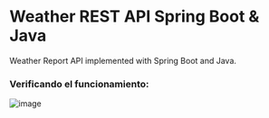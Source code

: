 # Weather REST API Spring Boot & Java

Weather Report API implemented with Spring Boot and Java.

### Verificando el funcionamiento: 

![image](https://user-images.githubusercontent.com/25957863/222491580-7bab456c-c24a-40d9-b907-c396e52dc884.png)
